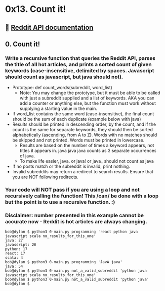 # 0x13. Count it!
## 🍎 [Reddit API documentation](https://intranet.hbtn.io/rltoken/PV_GanilbTliu3BSqFKPKA)
## 0. Count it!
### Write a recursive function that queries the Reddit API, parses the title of all hot articles, and prints a sorted count of given keywords (case-insensitive, delimited by spaces. Javascript should count as javascript, but java should not).

* Prototype: def count_words(subreddit, word_list)
    * Note: You may change the prototype, but it must be able to be called with just a subreddit supplied and a list of keywords. AKA you can add a counter or anything else, but the function must work without supplying a starting value in the main.
* If word_list contains the same word (case-insensitive), the final count should be the sum of each duplicate (example below with java)
* Results should be printed in descending order, by the count, and if the count is the same for separate keywords, they should then be sorted alphabetically (ascending, from A to Z). Words with no matches should be skipped and not printed. Words must be printed in lowercase.
    * Results are based on the number of times a keyword appears, not titles it appears in. java java java counts as 3 separate occurrences of java.
    * To make life easier, java. or java! or java_ should not count as java
* If no posts match or the subreddit is invalid, print nothing.
* Invalid subreddits may return a redirect to search results. Ensure that you are NOT following redirects.
### Your code will NOT pass if you are using a loop and not recursively calling the function! This /can/ be done with a loop but the point is to use a recursive function. :)

### Disclaimer: number presented in this example cannot be accurate now - Reddit is hot articles are always changing.

```
bob@dylan $ python3 0-main.py programming 'react python java javascript scala no_results_for_this_one'
java: 27
javascript: 20
python: 17
react: 17
scala: 4
bob@dylan $ python3 0-main.py programming 'JavA java'
java: 54
bob@dylan $ python3 0-main.py not_a_valid_subreddit 'python java javascript scala no_results_for_this_one'
bob@dylan $ python3 0-main.py not_a_valid_subreddit 'python java'
bob@dylan $ 
```